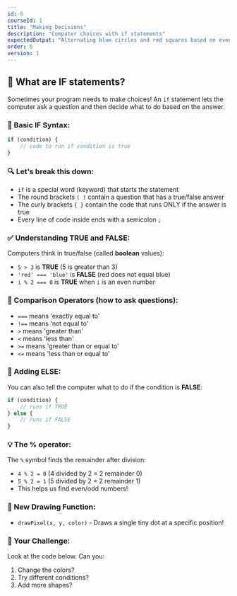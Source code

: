 ```yaml
---
id: 6
courseId: 1
title: "Making Decisions"
description: "Computer choices with if statements"
expectedOutput: "Alternating blue circles and red squares based on even/odd numbers"
order: 6
version: 1
---
```


## 🤔 What are IF statements?

Sometimes your program needs to make choices! An `if` statement lets the computer ask a question and then decide what to do based on the answer.

### 📝 Basic IF Syntax:

```javascript
if (condition) {
    // code to run if condition is true
}
```

### 🔍 Let's break this down:

- `if` is a special word (keyword) that starts the statement
- The round brackets `( )` contain a question that has a true/false answer
- The curly brackets `{ }` contain the code that runs ONLY if the answer is true
- Every line of code inside ends with a semicolon `;`

### ✅ Understanding TRUE and FALSE:

Computers think in true/false (called **boolean** values):

- `5 > 3` is **TRUE** (5 is greater than 3)
- `'red' === 'blue'` is **FALSE** (red does not equal blue)
- `i % 2 === 0` is **TRUE** when `i` is an even number

### 🔧 Comparison Operators (how to ask questions):

- `===` means 'exactly equal to'
- `!==` means 'not equal to'
- `>` means 'greater than'
- `<` means 'less than'
- `>=` means 'greater than or equal to'
- `<=` means 'less than or equal to'

### 🌟 Adding ELSE:

You can also tell the computer what to do if the condition is **FALSE**:

```javascript
if (condition) {
    // runs if TRUE
} else {
    // runs if FALSE
}
```

### 💡 The % operator:

The `%` symbol finds the remainder after division:

- `4 % 2 = 0` (4 divided by 2 = 2 remainder 0)
- `5 % 2 = 1` (5 divided by 2 = 2 remainder 1)
- This helps us find even/odd numbers!

### 🎨 New Drawing Function:

- `drawPixel(x, y, color)` - Draws a single tiny dot at a specific position!

### 🌟 Your Challenge:

Look at the code below. Can you:

1. Change the colors?
2. Try different conditions?
3. Add more shapes?
